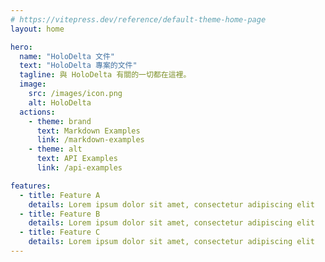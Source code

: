 ```yaml
---
# https://vitepress.dev/reference/default-theme-home-page
layout: home

hero:
  name: "HoloDelta 文件"
  text: "HoloDelta 專案的文件"
  tagline: 與 HoloDelta 有關的一切都在這裡。
  image:
    src: /images/icon.png
    alt: HoloDelta
  actions:
    - theme: brand
      text: Markdown Examples
      link: /markdown-examples
    - theme: alt
      text: API Examples
      link: /api-examples

features:
  - title: Feature A
    details: Lorem ipsum dolor sit amet, consectetur adipiscing elit
  - title: Feature B
    details: Lorem ipsum dolor sit amet, consectetur adipiscing elit
  - title: Feature C
    details: Lorem ipsum dolor sit amet, consectetur adipiscing elit
---
```

